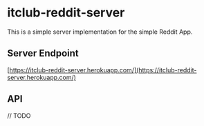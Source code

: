 # itclub-reddit-server
This is a simple server implementation for the simple Reddit App.

## Server Endpoint
[https://itclub-reddit-server.herokuapp.com/](https://itclub-reddit-server.herokuapp.com/)

## API
// TODO